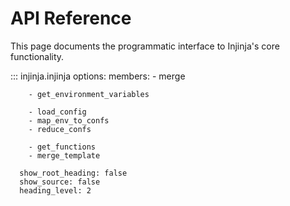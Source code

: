 # API Reference

This page documents the programmatic interface to Injinja's core functionality.

::: injinja.injinja
    options:
      members:
        - merge
        
        - get_environment_variables

        - load_config
        - map_env_to_confs
        - reduce_confs

        - get_functions
        - merge_template

      show_root_heading: false
      show_source: false
      heading_level: 2
